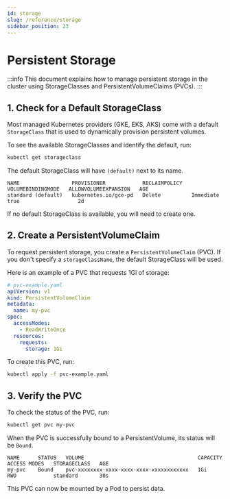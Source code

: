 ```yaml
---
id: storage
slug: /reference/storage
sidebar_position: 23
---
```


# Persistent Storage

:::info This document explains how to manage persistent storage in the cluster using StorageClasses and PersistentVolumeClaims (PVCs). :::

## 1. Check for a Default StorageClass

Most managed Kubernetes providers (GKE, EKS, AKS) come with a default `StorageClass` that is used to dynamically provision persistent volumes.

To see the available StorageClasses and identify the default, run:

```bash
kubectl get storageclass
```

The default StorageClass will have `(default)` next to its name.

```
NAME                 PROVISIONER            RECLAIMPOLICY   VOLUMEBINDINGMODE   ALLOWVOLUMEEXPANSION   AGE
standard (default)   kubernetes.io/gce-pd   Delete          Immediate           true                   2d
```

If no default StorageClass is available, you will need to create one.

## 2. Create a PersistentVolumeClaim

To request persistent storage, you create a `PersistentVolumeClaim` (PVC). If you don't specify a `storageClassName`, the default StorageClass will be used.

Here is an example of a PVC that requests 1Gi of storage:

```yaml title="pvc-example.yaml"
# pvc-example.yaml
apiVersion: v1
kind: PersistentVolumeClaim
metadata:
  name: my-pvc
spec:
  accessModes:
    - ReadWriteOnce
  resources:
    requests:
      storage: 1Gi
```

To create this PVC, run:

```bash
kubectl apply -f pvc-example.yaml
```

## 3. Verify the PVC

To check the status of the PVC, run:

```bash
kubectl get pvc my-pvc
```

When the PVC is successfully bound to a PersistentVolume, its status will be `Bound`.

```
NAME      STATUS   VOLUME                                     CAPACITY   ACCESS MODES   STORAGECLASS   AGE
my-pvc    Bound    pvc-xxxxxxxx-xxxx-xxxx-xxxx-xxxxxxxxxxxx   1Gi        RWO            standard       30s
```

This PVC can now be mounted by a Pod to persist data.
